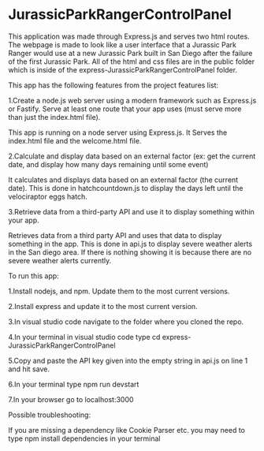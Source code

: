 # JurassicParkRangerControlPanel

This application was made through Express.js and serves two html routes. The webpage is made to look like a user interface that a Jurassic Park Ranger would use at a new Jurassic Park built in San Diego after the failure of the first Jurassic Park. All of the html and css files are in the public folder which is inside of the express-JurassicParkRangerControlPanel folder. 

This app has the following features from the project features list:

1.Create a node.js web server using a modern framework such as Express.js or Fastify.  Serve at least one route that your app uses (must serve more than just the index.html file).

This app is running on a node server using Express.js. It Serves the index.html file and the welcome.html file.

2.Calculate and display data based on an external factor (ex: get the current date, and display how many days remaining until some event)

It calculates and displays data based on an external factor (the current date).
This is done in hatchcountdown.js to display the days left until the velociraptor eggs hatch.

3.Retrieve data from a third-party API and use it to display something within your app.

Retrieves data from a third party API and uses that data to display something in the app. This is done in api.js to display severe weather alerts in the San diego area. If there is nothing showing it is because there are no severe weather alerts currently.



To run this app:

1.Install nodejs, and npm. Update them to the most current versions.

2.Install express and update it to the most current version.

3.In visual studio code navigate to the folder where you cloned the repo.

4.In your terminal in visual studio code type cd express-JurassicParkRangerControlPanel

5.Copy and paste the API key given into the empty string in api.js on line 1 and hit save.

6.In your terminal type npm run devstart

7.In your browser go to localhost:3000



Possible troubleshooting:

If you are missing a dependency like Cookie Parser etc. you may need to type npm install dependencies in your terminal
